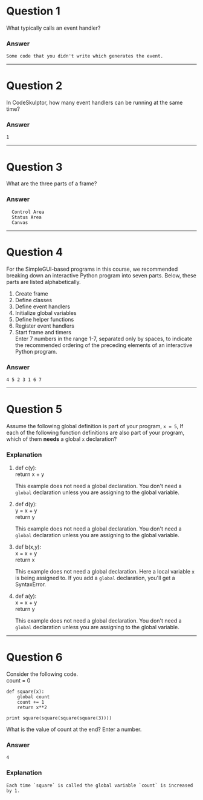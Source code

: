 # Question 1
  What typically calls an event handler?  

### Answer
    Some code that you didn't write which generates the event.

----
# Question 2
  In CodeSkulptor, how many event handlers can be running at the same time?  

### Answer
    1

----
# Question 3
  What are the three parts of a frame?  

### Answer
      Control Area  
      Status Area  
      Canvas  

----
# Question 4
  For the SimpleGUI-based programs in this course, we recommended breaking down an interactive Python program into seven parts. Below, these parts are listed alphabetically.  
  1) Create frame  
  2) Define classes  
  3) Define event handlers  
  4) Initialize global variables  
  5) Define helper functions  
  6) Register event handlers  
  7) Start frame and timers  
  Enter 7 numbers in the range 1-7, separated only by spaces, to indicate the recommended ordering of the preceding elements of an interactive Python program.

### Answer
    4 5 2 3 1 6 7

----
# Question 5
  Assume the following global definition is part of your program, `x = 5`, If each of the following function definitions are also part of your program, which of them **needs** a global `x` declaration?

### Explanation

1) def c(y):  
    return x + y

   This example does not need a global declaration. You don't need a `global` declaration unless you are assigning to the global variable.

2) def d(y):  
    y = x + y  
    return y

   This example does not need a global declaration. You don't need a `global` declaration unless you are assigning to the global variable.  

3) def b(x,y):  
    x = x + y  
    return x  

   This example does not need a global declaration. Here a local variable `x` is being assigned to. If you add a `global` declaration, you'll get a SyntaxError.  

4) def a(y):  
    x = x + y  
    return y  

   This example does not need a global declaration. You don't need a `global` declaration unless you are assigning to the global variable.  

----
# Question 6
  Consider the following code.  
    count = 0  

    def square(x):  
        global count  
        count += 1  
        return x**2  

    print square(square(square(square(3))))  

  What is the value of count at the end? Enter a number.  

### Answer
    4

### Explanation
    Each time `square` is called the global variable `count` is increased by 1.
